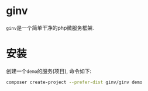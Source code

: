 # ginv
`ginv`是一个简单干净的php微服务框架.

# 安装
创建一个`demo`的服务(项目), 命令如下:
```bash
composer create-project --prefer-dist ginv/ginv demo
```

